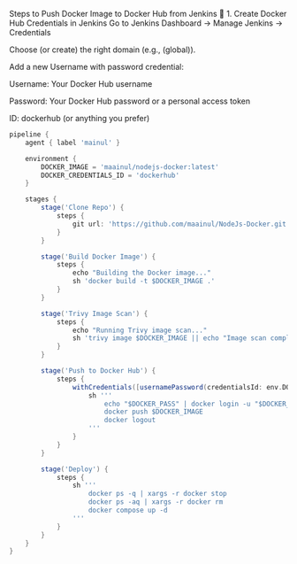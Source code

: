  Steps to Push Docker Image to Docker Hub from Jenkins
🔐 1. Create Docker Hub Credentials in Jenkins
Go to Jenkins Dashboard → Manage Jenkins → Credentials

Choose (or create) the right domain (e.g., (global)).

Add a new Username with password credential:

Username: Your Docker Hub username

Password: Your Docker Hub password or a personal access token

ID: dockerhub (or anything you prefer)

```groovy
pipeline {
    agent { label 'mainul' }

    environment {
        DOCKER_IMAGE = 'maainul/nodejs-docker:latest'
        DOCKER_CREDENTIALS_ID = 'dockerhub'
    }

    stages {
        stage('Clone Repo') {
            steps {
                git url: 'https://github.com/maainul/NodeJs-Docker.git', branch: 'main'
            }
        }

        stage('Build Docker Image') {
            steps {
                echo "Building the Docker image..."
                sh 'docker build -t $DOCKER_IMAGE .'
            }
        }

        stage('Trivy Image Scan') {
            steps {
                echo "Running Trivy image scan..."
                sh 'trivy image $DOCKER_IMAGE || echo "Image scan completed with vulnerabilities."'
            }
        }

        stage('Push to Docker Hub') {
            steps {
                withCredentials([usernamePassword(credentialsId: env.DOCKER_CREDENTIALS_ID, usernameVariable: 'DOCKER_USER', passwordVariable: 'DOCKER_PASS')]) {
                    sh '''
                        echo "$DOCKER_PASS" | docker login -u "$DOCKER_USER" --password-stdin
                        docker push $DOCKER_IMAGE
                        docker logout
                    '''
                }
            }
        }

        stage('Deploy') {
            steps {
                sh '''
                    docker ps -q | xargs -r docker stop
                    docker ps -aq | xargs -r docker rm
                    docker compose up -d
                '''
            }
        }
    }
}

```
